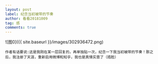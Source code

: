 ```yaml
---
layout: post
label: 纪念当初被带的节奏
author: 看看20181009
tag: 感
comments: true
---
```



![图0]({{ site.baseurl }}/images/302936472.png)

    作者有话要说:这是我刚在某一层回复的，再单独贴一次，纪念一下我当初被带的节奏！那之后，我注册了天涯，重新启用微博和知乎，我也是真情实意了（捂脸）